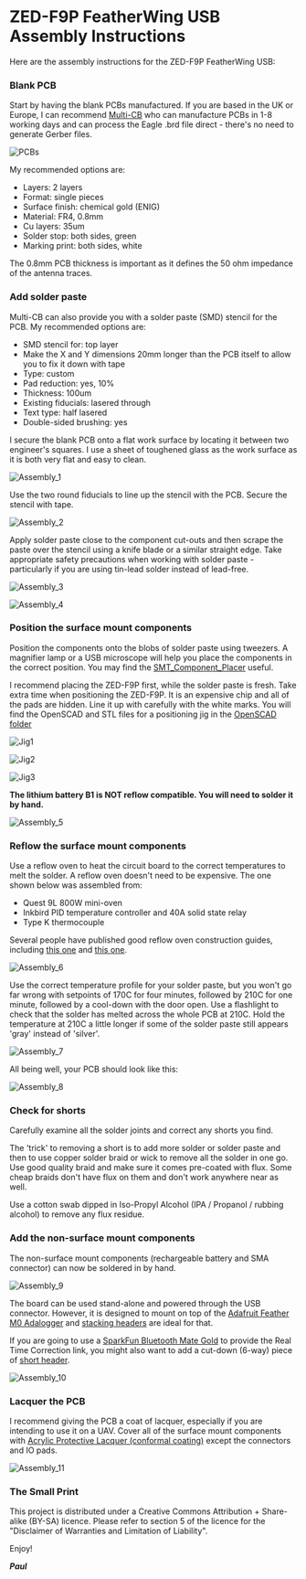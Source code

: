 # ZED-F9P FeatherWing USB Assembly Instructions

Here are the assembly instructions for the ZED-F9P FeatherWing USB:

### Blank PCB

Start by having the blank PCBs manufactured. If you are based in the UK or Europe, I can recommend
[Multi-CB](https://www.multi-circuit-boards.eu/en/index.html) who can manufacture PCBs in 1-8 working days and
can process the Eagle .brd file direct - there's no need to generate Gerber files.

![PCBs](https://github.com/PaulZC/ZED-F9P_FeatherWing_USB/blob/master/img/PCBs.JPG)

My recommended options are:
- Layers: 2 layers
- Format: single pieces
- Surface finish: chemical gold (ENIG)
- Material: FR4, 0.8mm
- Cu layers: 35um
- Solder stop: both sides, green
- Marking print: both sides, white

The 0.8mm PCB thickness is important as it defines the 50 ohm impedance of the antenna traces.

### Add solder paste

Multi-CB can also provide you with a solder paste (SMD) stencil for the PCB. My recommended options are:
- SMD stencil for: top layer
- Make the X and Y dimensions 20mm longer than the PCB itself to allow you to fix it down with tape
- Type: custom
- Pad reduction: yes, 10%
- Thickness: 100um
- Existing fiducials: lasered through
- Text type: half lasered
- Double-sided brushing: yes

I secure the blank PCB onto a flat work surface by locating it between two engineer's squares. I use a sheet of toughened glass
as the work surface as it is both very flat and easy to clean.

![Assembly_1](https://github.com/PaulZC/ZED-F9P_FeatherWing_USB/blob/master/img/Assembly_1.JPG)

Use the two round fiducials to line up the stencil with the PCB. Secure the stencil with tape.

![Assembly_2](https://github.com/PaulZC/ZED-F9P_FeatherWing_USB/blob/master/img/Assembly_2.JPG)

Apply solder paste close to the component cut-outs and then scrape the paste over the stencil using a knife blade
or a similar straight edge. Take appropriate safety precautions when working with solder paste - particularly if you are using
tin-lead solder instead of lead-free.

![Assembly_3](https://github.com/PaulZC/ZED-F9P_FeatherWing_USB/blob/master/img/Assembly_3.JPG)

![Assembly_4](https://github.com/PaulZC/ZED-F9P_FeatherWing_USB/blob/master/img/Assembly_4.JPG)

### Position the surface mount components

Position the components onto the blobs of solder paste using tweezers. A magnifier lamp or a USB microscope will
help you place the components in the correct position. You may find the [SMT_Component_Placer](https://github.com/PaulZC/SMT_Component_Placer) useful.

I recommend placing the ZED-F9P first, while the solder paste is fresh. Take extra time when positioning the ZED-F9P. It is an expensive chip and all of the pads are hidden.
Line it up with carefully with the white marks. You will find the OpenSCAD and STL files for a positioning jig in the [OpenSCAD folder](https://github.com/PaulZC/ZED-F9P_FeatherWing_USB/tree/master/OpenSCAD)

![Jig1](https://github.com/PaulZC/ZED-F9P_FeatherWing_USB/blob/master/img/Jig1.JPG)

![Jig2](https://github.com/PaulZC/ZED-F9P_FeatherWing_USB/blob/master/img/Jig2.JPG)

![Jig3](https://github.com/PaulZC/ZED-F9P_FeatherWing_USB/blob/master/img/Jig3.JPG)

**The lithium battery B1 is NOT reflow compatible. You will need to solder it by hand.**

![Assembly_5](https://github.com/PaulZC/ZED-F9P_FeatherWing_USB/blob/master/img/Assembly_5.JPG)

### Reflow the surface mount components

Use a reflow oven to heat the circuit board to the correct temperatures to melt the solder. A reflow oven doesn't need to be
expensive. The one shown below was assembled from:

- Quest 9L 800W mini-oven
- Inkbird PID temperature controller and 40A solid state relay
- Type K thermocouple

Several people have published good reflow oven construction guides, including [this one](http://tt7hab.blogspot.com/2018/06/the-reflow-oven.html) and [this one](http://www.die4laser.com/toaster/index.html).

![Assembly_6](https://github.com/PaulZC/ZED-F9P_FeatherWing_USB/blob/master/img/Assembly_6.JPG)

Use the correct temperature profile for your solder paste, but you won't go far wrong with setpoints of 170C for four minutes, followed by
210C for one minute, followed by a cool-down with the door open. Use a flashlight to check that the solder has melted across
the whole PCB at 210C. Hold the temperature at 210C a little longer if some of the solder paste still appears 'gray' instead of 'silver'.

![Assembly_7](https://github.com/PaulZC/ZED-F9P_FeatherWing_USB/blob/master/img/Assembly_7.JPG)

All being well, your PCB should look like this:

![Assembly_8](https://github.com/PaulZC/ZED-F9P_FeatherWing_USB/blob/master/img/Assembly_8.JPG)

### Check for shorts

Carefully examine all the solder joints and correct any shorts you find.

The 'trick' to removing a short is to add more solder or solder paste and then to use copper solder braid or wick to remove all the solder in one go.
Use good quality braid and make sure it comes pre-coated with flux. Some cheap braids don't have flux on them and don't work anywhere near as well.

Use a cotton swab dipped in Iso-Propyl Alcohol (IPA / Propanol / rubbing alcohol) to remove any flux residue.

### Add the non-surface mount components

The non-surface mount components (rechargeable battery and SMA connector) can now be soldered in by hand.

![Assembly_9](https://github.com/PaulZC/ZED-F9P_FeatherWing_USB/blob/master/img/Assembly_9.JPG)

The board can be used stand-alone and powered through the USB connector. However, it is designed to mount on top of the [Adafruit Feather M0 Adalogger](https://www.adafruit.com/products/2796)
and [stacking headers](https://www.adafruit.com/product/2830) are ideal for that.

If you are going to use a [SparkFun Bluetooth Mate Gold](https://www.sparkfun.com/products/12580) to provide the Real Time Correction link, you might also want to add a cut-down (6-way) piece of
[short header](https://www.adafruit.com/product/2940).

![Assembly_10](https://github.com/PaulZC/ZED-F9P_FeatherWing_USB/blob/master/img/Assembly_10.JPG)

### Lacquer the PCB

I recommend giving the PCB a coat of lacquer, especially if you are intending to use it on a UAV. Cover all of the surface mount components with
[Acrylic Protective Lacquer (conformal coating)](https://uk.rs-online.com/web/p/conformal-coatings/3217324/) except the connectors and IO pads.

![Assembly_11](https://github.com/PaulZC/ZED-F9P_FeatherWing_USB/blob/master/img/Assembly_11.JPG)

### The Small Print

This project is distributed under a Creative Commons Attribution + Share-alike (BY-SA) licence.
Please refer to section 5 of the licence for the "Disclaimer of Warranties and Limitation of Liability".

Enjoy!

**_Paul_**